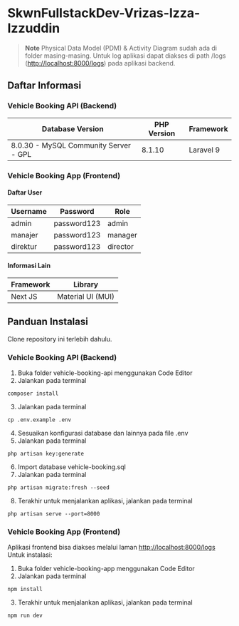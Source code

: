 # SkwnFullstackDev-Vrizas-Izza-Izzuddin

> **Note**
> Physical Data Model (PDM) & Activity Diagram sudah ada di folder masing-masing. Untuk log aplikasi dapat diakses di path /logs ([http://localhost:8000/logs](http://localhost:8000/logs)) pada aplikasi backend.

## Daftar Informasi
### Vehicle Booking API (Backend)
| Database Version | PHP Version | Framework |
| --- | --- | --- |
| 8.0.30 - MySQL Community Server - GPL | 8.1.10 | Laravel 9 |

### Vehicle Booking App (Frontend)
#### Daftar User
| Username | Password | Role |
| --- | --- | --- |
| admin | password123 | admin |
| manajer | password123 | manager |
| direktur | password123 | director |

#### Informasi Lain
| Framework | Library |
| --- | --- |
| Next JS | Material UI (MUI) |

## Panduan Instalasi
Clone repository ini terlebih dahulu.
### Vehicle Booking API (Backend)
1. Buka folder vehicle-booking-api menggunakan Code Editor
2. Jalankan pada terminal
```terminal
composer install
```
3. Jalankan pada terminal
```terminal
cp .env.example .env
```
4. Sesuaikan konfigurasi database dan lainnya pada file .env
5. Jalankan pada terminal
```terminal
php artisan key:generate
```
6. Import database vehicle-booking.sql
7. Jalankan pada terminal
```terminal
php artisan migrate:fresh --seed
```
8. Terakhir untuk menjalankan aplikasi, jalankan pada terminal
```terminal
php artisan serve --port=8000
```

### Vehicle Booking App (Frontend)
Aplikasi frontend bisa diakses melalui laman [http://localhost:8000/logs](http://localhost:8000/logs)
Untuk instalasi:
1. Buka folder vehicle-booking-app menggunakan Code Editor
2. Jalankan pada terminal
```terminal
npm install
```
3. Terakhir untuk menjalankan aplikasi, jalankan pada terminal
```terminal
npm run dev
```
